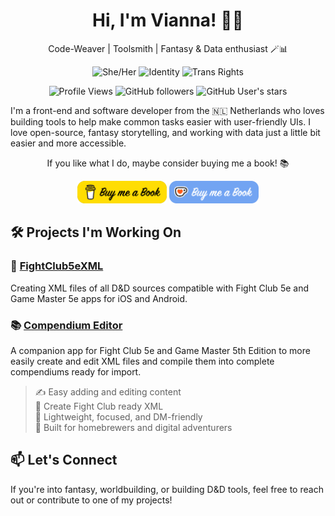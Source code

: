 <h1 align="center">Hi, I'm Vianna! 🦋🌈</h1>

<p align="center">
  Code-Weaver | Toolsmith | Fantasy & Data enthusiast 🪄📊
</p>

<p align="center">
  <img src="https://img.shields.io/badge/Pronouns-She%2FHer-hotpink?style=flat-round" alt="She/Her">
  <img src="https://img.shields.io/badge/Queer%20Dev-%F0%9F%8C%88-white" alt="Identity" />
  <img src="https://img.shields.io/badge/Trans%20Rights-Human%20Rights-5bcefa" alt="Trans Rights" />
</p>

<p align="center">
  <img src="https://komarev.com/ghpvc/?username=vidalvanbergen&style=flat-round&color=blue" alt="Profile Views" />
  <img src="https://img.shields.io/github/followers/vidalvanbergen?label=Followers&style=flat-round&color=blue" alt="GitHub followers" />
  <img src="https://img.shields.io/github/stars/vidalvanbergen?style=flat-round&color=blue" alt="GitHub User's stars" />
</p>


<p>
  I'm a front-end and software developer from the 🇳🇱 Netherlands who loves building tools to help make common tasks easier with user-friendly UIs. I love open-source, fantasy storytelling, and working with data just a little bit easier and more accessible.
</p>

<p align="center">
  If you like what I do, maybe consider buying me a book! 📚
</p>

<p align="center">
  <a href="https://www.buymeacoffee.com/viannaeuphoria" target="_blank"><img src="Images/coffee-buymeabook.png" alt="Buy me a Book" height="36"></a> <a href='https://ko-fi.com/viannaeuphoria' target='_blank'><img src='Images/kofi-buymeabook.png' border='0' alt='Buy me a Book at ko-fi.com' height='36'/></a>
</p>

## 🛠️ Projects I'm Working On

### 🎲 [FightClub5eXML](https://github.com/vidalvanbergen/FightClub5eXML)
Creating XML files of all D&D sources compatible with Fight Club 5e and Game Master 5e apps for iOS and Android.

### 📚 [Compendium Editor](https://github.com/vidalvanbergen/CompendiumEditor)
A companion app for Fight Club 5e and Game Master 5th Edition to more easily create and edit XML files and compile them into complete compendiums ready for import.

> ✍️ Easy adding and editing content  
> 🔄 Create Fight Club ready XML  
> 🧰 Lightweight, focused, and DM-friendly  
> 📱 Built for homebrewers and digital adventurers



## 📫 Let's Connect

If you're into fantasy, worldbuilding, or building D&D tools, feel free to reach out or contribute to one of my projects!
